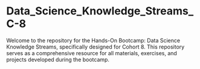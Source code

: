 # Data_Science_Knowledge_Streams_C-8
Welcome to the repository for the Hands-On Bootcamp: Data Science Knowledge Streams, specifically designed for Cohort 8. This repository serves as a comprehensive resource for all materials, exercises, and projects developed during the bootcamp.

